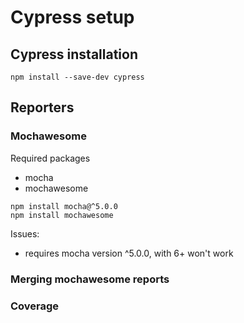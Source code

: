 # Cypress setup

## Cypress installation
```
npm install --save-dev cypress
```

## Reporters

### Mochawesome

Required packages
- mocha
- mochawesome

```
npm install mocha@^5.0.0
npm install mochawesome
```

Issues:
- requires mocha version ^5.0.0, with 6+ won't work

### Merging mochawesome reports

### Coverage
